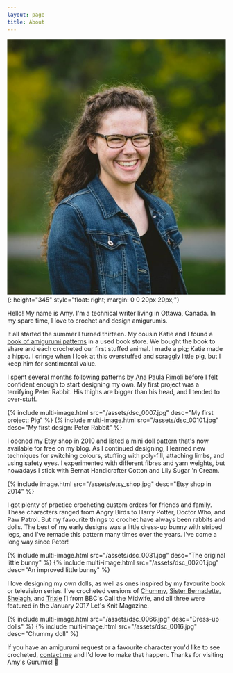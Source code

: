 ```yaml
---
layout: page
title: About
---
```

![Photo of me](/assets/headshot.jpg){: height="345" style="float: right; margin: 0 0 20px 20px;"}

Hello! My name is Amy. I'm a technical writer living in Ottawa, Canada. In my spare time, I love to crochet and design amigurumis.

It all started the summer I turned thirteen. My cousin Katie and I found a [book of amigurumi patterns][book] in a used book store. We bought the book to share and each crocheted our first stuffed animal. I made a pig; Katie made a hippo. I cringe when I look at this overstuffed and scraggly little pig, but I keep him for sentimental value.

I spent several months following patterns by [Ana Paula Rimoli][ana] before I felt confident enough to start designing my own. My first project was a terrifying Peter Rabbit. His thighs are bigger than his head, and I tended to over-stuff.

<div class="images">
    {% include multi-image.html src="/assets/dsc_0007.jpg" desc="My first project: Pig" %}
    {% include multi-image.html src="/assets/dsc_00101.jpg" desc="My first design: Peter Rabbit" %}
</div>

I opened my Etsy shop in 2010 and listed a mini doll pattern that's now available for free on my blog. As I continued designing, I learned new techniques for switching colours, stuffing with poly-fill, attaching limbs, and using safety eyes. I experimented with different fibres and yarn weights, but nowadays I stick with Bernat Handicrafter Cotton and Lily Sugar 'n Cream.

{% include image.html src="/assets/etsy_shop.jpg" desc="Etsy shop in 2014" %}

I got plenty of practice crocheting custom orders for friends and family. These characters ranged from Angry Birds to Harry Potter, Doctor Who, and Paw Patrol. But my favourite things to crochet have always been rabbits and dolls. The best of my early designs was a little dress-up bunny with striped legs, and I've remade this pattern many times over the years. I've come a long way since Peter!

<div class="images">
{% include multi-image.html src="/assets/dsc_0031.jpg" desc="The original little bunny" %}
{% include multi-image.html src="/assets/dsc_00201.jpg" desc="An improved little bunny" %}
</div>

I love designing my own dolls, as well as ones inspired by my favourite book or television series. I've crocheted versions of [Chummy][], [Sister Bernadette][], [Shelagh][], and [Trixie] [] from BBC's Call the Midwife, and all three were featured in the January 2017 Let's Knit Magazine.

<div class="images">
{% include multi-image.html src="/assets/dsc_0066.jpg" desc="Dress-up dolls" %}
{% include multi-image.html src="/assets/dsc_0016.jpg" desc="Chummy doll" %}
</div>

If you have an amigurumi request or a favourite character you'd like to see crocheted, [contact me][contact] and I'd love to make that happen. Thanks for visiting Amy's Gurumis! 💛

[book]: https://www.amazon.ca/Tiny-Yarn-Animals-Amigurumi-Friends/dp/1557885303/
[ana]: http://www.ravelry.com/patterns/sources/anapaulaolietsy/patterns
[OVCC]: https://www.facebook.com/OVCC.CraftShow/
[Chummy]: /2013/07/21/call-the-crocheted-chummy
[Sister Bernadette]: /2013/07/31/what-is-crochetable-and-uncrochetable
[Shelagh]: /2013/08/10/amigurumi-shelagh-leaves-the-sanatorium
[Trixie]: /2015/01/28/trixie-on-tv
[contact]: /contact